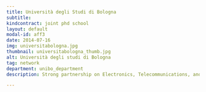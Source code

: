 ```yaml
---
title: Università degli Studi di Bologna
subtitle: 
kindcontract: joint phd school
layout: default
modal-id: aff3
date: 2014-07-16
img: universitabologna.jpg 
thumbnail: universitabologna_thumb.jpg
alt: Università degli studi di Bologna
tag: network
department: unibo_department
description: Strong partnership on Electronics, Telecommunications, and Information Technologies Engineering

---
```

